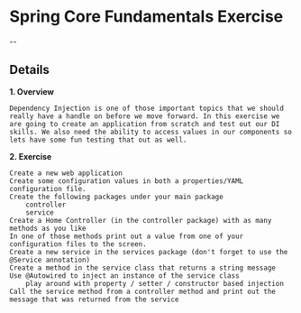 # Spring Core Fundamentals Exercise

--
## Details
**1. Overview**

    Dependency Injection is one of those important topics that we should really have a handle on before we move forward. In this exercise we are going to create an application from scratch and test out our DI skills. We also need the ability to access values in our components so lets have some fun testing that out as well.

**2. Exercise**

    Create a new web application
    Create some configuration values in both a properties/YAML configuration file.
    Create the following packages under your main package
        controller
        service
    Create a Home Controller (in the controller package) with as many methods as you like
    In one of those methods print out a value from one of your configuration files to the screen.
    Create a new service in the services package (don't forget to use the @Service annotation)
    Create a method in the service class that returns a string message
    Use @Autowired to inject an instance of the service class
        play around with property / setter / constructor based injection
    Call the service method from a controller method and print out the message that was returned from the service